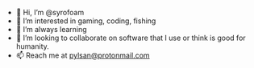 - 👋 Hi, I’m @syrofoam
- 👀 I’m interested in gaming, coding, fishing
- 🌱 I’m always learning 
- 💞️ I’m looking to collaborate on software that I use or think is good for humanity.
- 📫 Reach me at pylsan@protonmail.com

<!---
syrofoam/syrofoam is a ✨ special ✨ repository because its `README.md` (this file) appears on your GitHub profile.
You can click the Preview link to take a look at your changes.
--->
